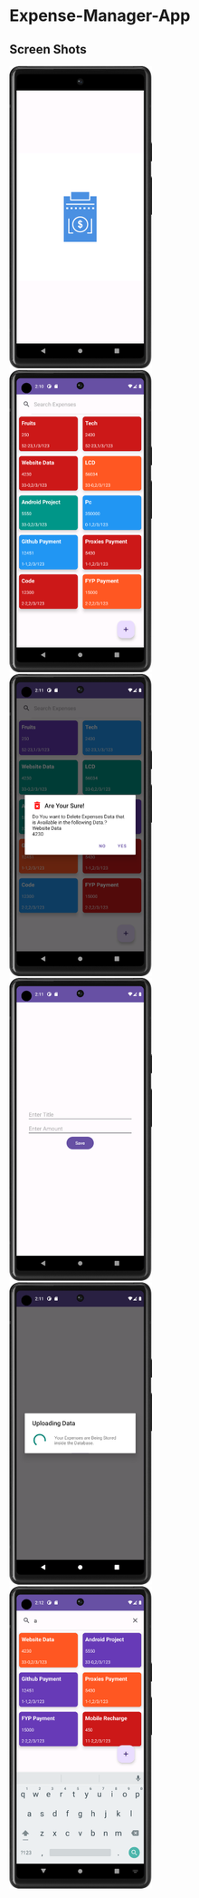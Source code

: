 # Expense-Manager-App
<h2>Screen Shots</h2>
<img src="https://github.com/KhubaibKhan4/Expense-Manager-App/blob/master/Screenshot_20230418_021032.png" width="50%" height="50%"/>
<img src="https://github.com/KhubaibKhan4/Expense-Manager-App/blob/master/Screenshot_20230418_021039.png" width="50%" height="50%"/>
<img src="https://github.com/KhubaibKhan4/Expense-Manager-App/blob/master/Screenshot_20230418_021125.png" width="50%" height="50%"/>
<img src="https://github.com/KhubaibKhan4/Expense-Manager-App/blob/master/Screenshot_20230418_021133.png" width="50%" height="50%"/>
<img src="https://github.com/KhubaibKhan4/Expense-Manager-App/blob/master/Screenshot_20230418_021200.png" width="50%" height="50%"/>
<img src="https://github.com/KhubaibKhan4/Expense-Manager-App/blob/master/Screenshot_20230418_021209.png" width="50%" height="50%"/>
